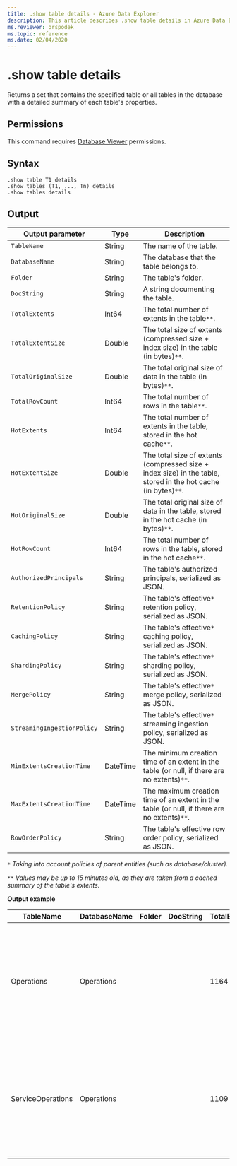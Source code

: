 ```yaml
---
title: .show table details - Azure Data Explorer
description: This article describes .show table details in Azure Data Explorer.
ms.reviewer: orspodek
ms.topic: reference
ms.date: 02/04/2020
---
```

# .show table details
Returns a set that contains the specified table or all tables in the database with a detailed summary of each table's properties.

## Permissions

This command requires [Database Viewer](../management/access-control/role-based-access-control.md) permissions.

## Syntax

```kusto
.show table T1 details
.show tables (T1, ..., Tn) details
.show tables details
```

## Output

| Output parameter           | Type     | Description                                                                                     |
|----------------------------|----------|-------------------------------------------------------------------------------------------------|
| `TableName`                | String   | The name of the table.                                                                          |
| `DatabaseName`             | String   | The database that the table belongs to.                                                         |
| `Folder`                   | String   | The table's folder.                                                                             |
| `DocString`                | String   | A string documenting the table.                                                                 |
| `TotalExtents`             | Int64    | The total number of extents in the table`**`.                                                   |
| `TotalExtentSize`          | Double   | The total size of extents (compressed size + index size) in the table (in bytes)`**`.           |
| `TotalOriginalSize`        | Double   | The total original size of data in the table (in bytes)`**`.                                    |
| `TotalRowCount`            | Int64    | The total number of rows in the table`**`.                                                      |
| `HotExtents`               | Int64    | The total number of extents in the table, stored in the hot cache`**`.                          |
| `HotExtentSize`            | Double   | The total size of extents (compressed size + index size) in the table, stored in the hot cache (in bytes)`**`. |
| `HotOriginalSize`          | Double   | The total original size of data in the table, stored in the hot cache (in bytes)`**`.           |
| `HotRowCount`              | Int64    | The total number of rows in the table, stored in the hot cache`**`.                             |
| `AuthorizedPrincipals`     | String   | The table's authorized principals, serialized as JSON.                                          |
| `RetentionPolicy`          | String   | The table's effective`*` retention policy, serialized as JSON.                                  |
| `CachingPolicy`            | String   | The table's effective`*` caching policy, serialized as JSON.                                    |
| `ShardingPolicy`           | String   | The table's effective`*` sharding policy, serialized as JSON.                                   |
| `MergePolicy`              | String   | The table's effective`*` merge policy, serialized as JSON.                                      |
| `StreamingIngestionPolicy` | String   | The table's effective`*` streaming ingestion policy, serialized as JSON.                        |
| `MinExtentsCreationTime`   | DateTime | The minimum creation time of an extent in the table (or null, if there are no extents)`**`.     |
| `MaxExtentsCreationTime`   | DateTime | The maximum creation time of an extent in the table (or null, if there are no extents)`**`.     |
| `RowOrderPolicy`           | String   | The table's effective row order policy, serialized as JSON.                                     |

`*` *Taking into account policies of parent entities (such as database/cluster).*

`**` *Values may be up to 15 minutes old, as they are taken from a cached summary of the table's extents.*

**Output example**

| TableName         | DatabaseName | Folder | DocString | TotalExtents | TotalExtentSize | TotalOriginalSize | TotalRowCount | HotExtents | HotExtentSize | HotOriginalSize | HotRowCount | AuthorizedPrincipals                                                                                                                                                                               | RetentionPolicy                                                                                                                                       | CachingPolicy                                                                        | ShardingPolicy                                                                    | MergePolicy                                                                                                                                             | StreamingIngestionPolicy | MinExtentsCreationTime      | MaxExtentsCreationTime      |
|-------------------|--------------|--------|-----------|--------------|-----------------|-------------------|---------------|------------|---------------|-----------------|-------------|----------------------------------------------------------------------------------------------------------------------------------------------------------------------------------------------------|-------------------------------------------------------------------------------------------------------------------------------------------------------|--------------------------------------------------------------------------------------|-----------------------------------------------------------------------------------|---------------------------------------------------------------------------------------------------------------------------------------------------------|--------------------------|-----------------------------|-----------------------------|
| Operations        | Operations   |        |           | 1164         | 37687203        | 53451358          | 223325        | 29         | 838752        | 1388213         | 5117        | [{"Type": "AAD User", "DisplayName": "My Name (upn: alias@fabrikam.com)", "ObjectId": "a7a77777-4c21-4649-95c5-350bf486087b", "FQN": "aaduser=a7a77777-4c21-4649-95c5-350bf486087b", "Notes": ""}] | {"SoftDeletePeriod": "365.00:00:00", "ContainerRecyclingPeriod": "1.00:00:00", "ExtentsDataSizeLimitInBytes": 0, "OriginalDataSizeLimitInBytes": 0 }  | { "DataHotSpan": "4.00:00:00", "IndexHotSpan": "4.00:00:00", "ColumnOverrides": [] } | { "MaxRowCount": 750000, "MaxExtentSizeInMb": 1024, "MaxOriginalSizeInMb": 2048 } | { "RowCountUpperBoundForMerge": 0, "MaxExtentsToMerge": 100, "LoopPeriod": "01:00:00", "MaxRangeInHours": 3, "AllowRebuild": true, "AllowMerge": true } | null                     |
| ServiceOperations | Operations   |        |           | 1109         | 76588803        | 91553069          | 110125        | 27         | 2635742       | 2929926         | 3162        | [{"Type": "AAD User", "DisplayName": "My Name (upn: alias@fabrikam.com)", "ObjectId": "a7a77777-4c21-4649-95c5-350bf486087b", "FQN": "aaduser=a7a77777-4c21-4649-95c5-350bf486087b", "Notes": ""}] | { "SoftDeletePeriod": "365.00:00:00", "ContainerRecyclingPeriod": "1.00:00:00", "ExtentsDataSizeLimitInBytes": 0, "OriginalDataSizeLimitInBytes": 0 } | { "DataHotSpan": "4.00:00:00", "IndexHotSpan": "4.00:00:00", "ColumnOverrides": [] } | { "MaxRowCount": 750000, "MaxExtentSizeInMb": 1024, "MaxOriginalSizeInMb": 2048 } | { "RowCountUpperBoundForMerge": 0, "MaxExtentsToMerge": 100, "LoopPeriod": "01:00:00", "MaxRangeInHours": 3, "AllowRebuild": true, "AllowMerge": true } | null                     | 2018-02-08 15:30:38.8489786 | 2018-02-14 07:47:28.7660267 |
